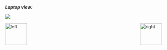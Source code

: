 

<b><i>Laptop view:</i></b>


<img src="https://cloud.githubusercontent.com/assets/14101008/11172605/3cbfabc8-8bc7-11e5-8636-b07dd5c2c069.png"></img>



<img align="left" alt="left" src="https://cloud.githubusercontent.com/assets/14101008/11165526/091b197c-8acf-11e5-8ac1-3a1e5042ed78.png" width="70" height="70"></img>
<img align="right" alt="right" src="https://cloud.githubusercontent.com/assets/14101008/11165527/0a4289a2-8acf-11e5-8378-c5e3a55ab4dc.png" width="70" height="70"></img>
